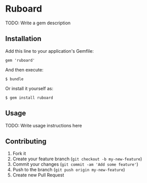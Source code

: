 # Ruboard

TODO: Write a gem description

## Installation

Add this line to your application's Gemfile:

    gem 'ruboard'

And then execute:

    $ bundle

Or install it yourself as:

    $ gem install ruboard

## Usage

TODO: Write usage instructions here

## Contributing

1. Fork it
2. Create your feature branch (`git checkout -b my-new-feature`)
3. Commit your changes (`git commit -am 'Add some feature'`)
4. Push to the branch (`git push origin my-new-feature`)
5. Create new Pull Request
